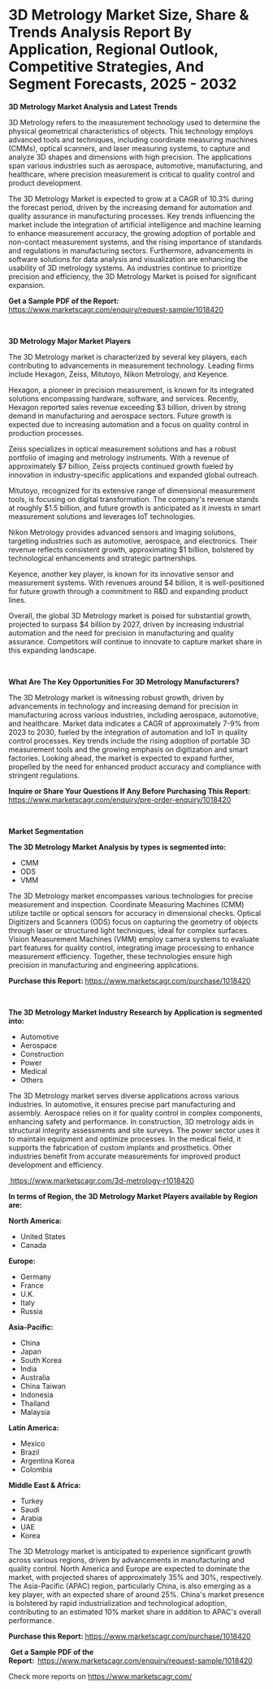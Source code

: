 <p><h1>3D Metrology Market Size, Share & Trends Analysis Report By Application, Regional Outlook, Competitive Strategies, And Segment Forecasts, 2025 - 2032</h1></p><p><strong>3D Metrology Market Analysis and Latest Trends</strong></p>
<p><p>3D Metrology refers to the measurement technology used to determine the physical geometrical characteristics of objects. This technology employs advanced tools and techniques, including coordinate measuring machines (CMMs), optical scanners, and laser measuring systems, to capture and analyze 3D shapes and dimensions with high precision. The applications span various industries such as aerospace, automotive, manufacturing, and healthcare, where precision measurement is critical to quality control and product development.</p><p>The 3D Metrology Market is expected to grow at a CAGR of 10.3% during the forecast period, driven by the increasing demand for automation and quality assurance in manufacturing processes. Key trends influencing the market include the integration of artificial intelligence and machine learning to enhance measurement accuracy, the growing adoption of portable and non-contact measurement systems, and the rising importance of standards and regulations in manufacturing sectors. Furthermore, advancements in software solutions for data analysis and visualization are enhancing the usability of 3D metrology systems. As industries continue to prioritize precision and efficiency, the 3D Metrology Market is poised for significant expansion.</p></p>
<p><strong>Get a Sample PDF of the Report:&nbsp;</strong> <a href="https://www.marketscagr.com/enquiry/request-sample/1018420?utm_campaign=3188&utm_medium=2&utm_source=Github&utm_content=ia&utm_term=10042025&utm_id=3d-metrology">https://www.marketscagr.com/enquiry/request-sample/1018420</a></p>
<p>&nbsp;</p>
<p><strong>3D Metrology Major Market Players</strong></p>
<p><p>The 3D Metrology market is characterized by several key players, each contributing to advancements in measurement technology. Leading firms include Hexagon, Zeiss, Mitutoyo, Nikon Metrology, and Keyence. </p><p>Hexagon, a pioneer in precision measurement, is known for its integrated solutions encompassing hardware, software, and services. Recently, Hexagon reported sales revenue exceeding $3 billion, driven by strong demand in manufacturing and aerospace sectors. Future growth is expected due to increasing automation and a focus on quality control in production processes.</p><p>Zeiss specializes in optical measurement solutions and has a robust portfolio of imaging and metrology instruments. With a revenue of approximately $7 billion, Zeiss projects continued growth fueled by innovation in industry-specific applications and expanded global outreach.</p><p>Mitutoyo, recognized for its extensive range of dimensional measurement tools, is focusing on digital transformation. The company's revenue stands at roughly $1.5 billion, and future growth is anticipated as it invests in smart measurement solutions and leverages IoT technologies.</p><p>Nikon Metrology provides advanced sensors and imaging solutions, targeting industries such as automotive, aerospace, and electronics. Their revenue reflects consistent growth, approximating $1 billion, bolstered by technological enhancements and strategic partnerships.</p><p>Keyence, another key player, is known for its innovative sensor and measurement systems. With revenues around $4 billion, it is well-positioned for future growth through a commitment to R&D and expanding product lines.</p><p>Overall, the global 3D Metrology market is poised for substantial growth, projected to surpass $4 billion by 2027, driven by increasing industrial automation and the need for precision in manufacturing and quality assurance. Competitors will continue to innovate to capture market share in this expanding landscape.</p></p>
<p>&nbsp;</p>
<p><strong>What Are The Key Opportunities For 3D Metrology Manufacturers?</strong></p>
<p><p>The 3D Metrology market is witnessing robust growth, driven by advancements in technology and increasing demand for precision in manufacturing across various industries, including aerospace, automotive, and healthcare. Market data indicates a CAGR of approximately 7-9% from 2023 to 2030, fueled by the integration of automation and IoT in quality control processes. Key trends include the rising adoption of portable 3D measurement tools and the growing emphasis on digitization and smart factories. Looking ahead, the market is expected to expand further, propelled by the need for enhanced product accuracy and compliance with stringent regulations.</p></p>
<p><strong>Inquire or Share Your Questions If Any Before Purchasing This Report:</strong> <a href="https://www.marketscagr.com/enquiry/pre-order-enquiry/1018420?utm_campaign=3188&utm_medium=2&utm_source=Github&utm_content=ia&utm_term=10042025&utm_id=3d-metrology">https://www.marketscagr.com/enquiry/pre-order-enquiry/1018420</a></p>
<p>&nbsp;</p>
<p><strong>Market Segmentation</strong></p>
<p><strong>The 3D Metrology Market Analysis by types is segmented into:</strong></p>
<p><ul><li>CMM</li><li>ODS</li><li>VMM</li></ul></p>
<p><p>The 3D Metrology market encompasses various technologies for precise measurement and inspection. Coordinate Measuring Machines (CMM) utilize tactile or optical sensors for accuracy in dimensional checks. Optical Digitizers and Scanners (ODS) focus on capturing the geometry of objects through laser or structured light techniques, ideal for complex surfaces. Vision Measurement Machines (VMM) employ camera systems to evaluate part features for quality control, integrating image processing to enhance measurement efficiency. Together, these technologies ensure high precision in manufacturing and engineering applications.</p></p>
<p><strong>Purchase this Report:&nbsp;</strong><a href="https://www.marketscagr.com/purchase/1018420?utm_campaign=3188&utm_medium=2&utm_source=Github&utm_content=ia&utm_term=10042025&utm_id=3d-metrology">https://www.marketscagr.com/purchase/1018420</a></p>
<p>&nbsp;</p>
<p><strong>The 3D Metrology Market Industry Research by Application is segmented into:</strong></p>
<p><ul><li>Automotive</li><li>Aerospace</li><li>Construction</li><li>Power</li><li>Medical</li><li>Others</li></ul></p>
<p><p>The 3D Metrology market serves diverse applications across various industries. In automotive, it ensures precise part manufacturing and assembly. Aerospace relies on it for quality control in complex components, enhancing safety and performance. In construction, 3D metrology aids in structural integrity assessments and site surveys. The power sector uses it to maintain equipment and optimize processes. In the medical field, it supports the fabrication of custom implants and prosthetics. Other industries benefit from accurate measurements for improved product development and efficiency.</p></p>
<p><a href="https://www.marketscagr.com/3d-metrology-r1018420?utm_campaign=3188&utm_medium=2&utm_source=Github&utm_content=ia&utm_term=10042025&utm_id=3d-metrology">&nbsp;https://www.marketscagr.com/3d-metrology-r1018420</a></p>
<p><strong>In terms of Region, the 3D Metrology Market Players available by Region are:</strong></p>
<p>
    <p> <strong> North America: </strong>
        <ul>
            <li>United States</li>
            <li>Canada</li>
        </ul>
        </p> 
    <p> <strong> Europe: </strong>
        <ul>
            <li>Germany</li>
            <li>France</li>
            <li>U.K.</li>
            <li>Italy</li>
            <li>Russia</li>
        </ul>
        </p> 
    <p> <strong> Asia-Pacific: </strong>
        <ul>
            <li>China</li>
            <li>Japan</li>
            <li>South Korea</li>
            <li>India</li>
            <li>Australia</li>
            <li>China Taiwan</li>
            <li>Indonesia</li>
            <li>Thailand</li>
            <li>Malaysia</li>
        </ul>
        </p> 
    <p> <strong> Latin America: </strong>
        <ul>
            <li>Mexico</li>
            <li>Brazil</li>
            <li>Argentina Korea</li>
            <li>Colombia</li>
        </ul>
        </p> 
    <p> <strong> Middle East & Africa: </strong>
        <ul>
            <li>Turkey</li>
            <li>Saudi</li>
            <li>Arabia</li>
            <li>UAE</li>
            <li>Korea</li>
        </ul>
    </p>
    </p>
<p><p>The 3D Metrology market is anticipated to experience significant growth across various regions, driven by advancements in manufacturing and quality control. North America and Europe are expected to dominate the market, with projected shares of approximately 35% and 30%, respectively. The Asia-Pacific (APAC) region, particularly China, is also emerging as a key player, with an expected share of around 25%. China's market presence is bolstered by rapid industrialization and technological adoption, contributing to an estimated 10% market share in addition to APAC's overall performance.</p></p>
<p><strong>Purchase this Report: </strong><a href="https://www.marketscagr.com/purchase/1018420?utm_campaign=3188&utm_medium=2&utm_source=Github&utm_content=ia&utm_term=10042025&utm_id=3d-metrology">https://www.marketscagr.com/purchase/1018420</a></p>
<p>&nbsp;<strong>Get a Sample PDF of the Report:&nbsp;&nbsp;</strong><a href="https://www.marketscagr.com/enquiry/request-sample/1018420?utm_campaign=3188&utm_medium=2&utm_source=Github&utm_content=ia&utm_term=10042025&utm_id=3d-metrology">https://www.marketscagr.com/enquiry/request-sample/1018420</a></p>
<p><strong></strong></p>
<p>Check more reports on <a href="https://www.marketscagr.com/?utm_campaign=3188&utm_medium=2&utm_source=Github&utm_content=ia&utm_term=10042025&utm_id=3d-metrology">https://www.marketscagr.com/</a></p>